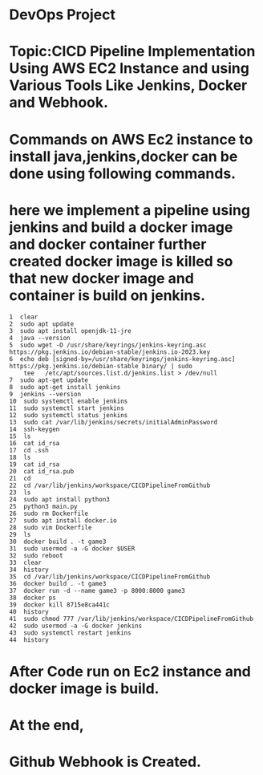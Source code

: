 # DevOps Project 
# Topic:CICD Pipeline Implementation Using AWS EC2 Instance and using Various Tools Like Jenkins, Docker and Webhook.
# Commands on AWS Ec2 instance to install java,jenkins,docker can be done using following commands.
# here we implement a pipeline using jenkins and build a docker image and docker container further created docker image is killed so that new docker image and container is build on jenkins. 
    1  clear
    2  sudo apt update
    3  sudo apt install openjdk-11-jre
    4  java --version
    5  sudo wget -O /usr/share/keyrings/jenkins-keyring.asc   https://pkg.jenkins.io/debian-stable/jenkins.io-2023.key
    6  echo deb [signed-by=/usr/share/keyrings/jenkins-keyring.asc]   https://pkg.jenkins.io/debian-stable binary/ | sudo 
        tee   /etc/apt/sources.list.d/jenkins.list > /dev/null
    7  sudo apt-get update
    8  sudo apt-get install jenkins
    9  jenkins --version
    10  sudo systemctl enable jenkins
    11  sudo systemctl start jenkins
    12  sudo systemctl status jenkins
    13  sudo cat /var/lib/jenkins/secrets/initialAdminPassword
    14  ssh-keygen
    15  ls
    16  cat id_rsa
    17  cd .ssh
    18  ls
    19  cat id_rsa
    20  cat id_rsa.pub
    21  cd
    22  cd /var/lib/jenkins/workspace/CICDPipelineFromGithub
    23  ls
    24  sudo apt install python3
    25  python3 main.py
    26  sudo rm Dockerfile
    27  sudo apt install docker.io
    28  sudo vim Dockerfile
    29  ls
    30  docker build . -t game3
    31  sudo usermod -a -G docker $USER
    32  sudo reboot
    33  clear
    34  history
    35  cd /var/lib/jenkins/workspace/CICDPipelineFromGithub
    36  docker build . -t game3
    37  docker run -d --name game3 -p 8000:8000 game3
    38  docker ps 
    39  docker kill 8715e8ca441c
    40  history
    41  sudo chmod 777 /var/lib/jenkins/workspace/CICDPipelineFromGithub
    42  sudo usermod -a -G docker jenkins
    43  sudo systemctl restart jenkins
    44  history

# After Code run on Ec2 instance and docker image is build.
# At the end, 
 # Github Webhook is Created. 
   
  

